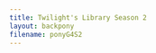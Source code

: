 ```yaml
---
title: Twilight's Library Season 2
layout: backpony
filename: ponyG4S2
---
```


<!-- <script type="text/javascript" src="https://raw.githubusercontent.com/linbei9487/linbei9487.github.io/main/src/js/auto.js" crossorigin="anonymous"></script> -->

<script>
var requestURL = "https://raw.githubusercontent.com/linbei9487/linbei9487.github.io/main/src/json/test.json"
    var request = new XMLHttpRequest();
    request.open('GET', requestURL);
    // request.responseType = 'json';
    request.send();
    request.onload = function() {
    var data2 = JSON.parse(request.responseText);
    var step;
    var previous = document.createElement('h1');
    previous.innerHTML=("回到上一季")
    var perlin = document.createElement('a');
    perlin.innerHTML=("點擊此處")
    perlin.href =((data2.episode.pre));
    perlin.id = ("per");
    if ((data2.episode[step].pre)===""){           
    }else{
        element.insertAdjacentElement("afterbegin", perlin);
        element.insertAdjacentElement("afterbegin", previous);
    }
    // console.log((data2.episode.length))
    for (step=0; step < (data2.episode.length) ; step++){
        var tit = document.createElement('h1');
        tit.innerHTML =("S"+(data2.season)+"E"+ (data2.episode[step].index));
        tit.id = ("tit"+ step);
        var nam = document.createElement('h2');
        nam.innerHTML =((data2.episode[step].name));
        nam.id = ("nam"+ step);
        if ((data2.episode[step].texttop)===""){           
        }else{
            var texttop = document.createElement('p');
            texttop.innerHTML =((data2.episode[step].texttop));
            texttop.id = ("textt"+ step);    
        }
        var img1 =document.createElement('img');
        img1.src =(data2.episode[step].img1);
        img1.id=("img1"+ step)
        var img2 =document.createElement('img');
        img2.src =(data2.episode[step].img2);
        img2.id=("img2"+ step)
        var img3 =document.createElement('img');
        img3.src =(data2.episode[step].img3);
        img3.id=("img3"+ step)
        var img4 =document.createElement('img');
        img4.src =(data2.episode[step].img4);
        img4.id=("img4"+ step)
        if ((data2.episode[step].textend)===""){           
        }else{
            var textend = document.createElement('p');
            textend.innerHTML =((data2.episode[step].textend));
            textend.id = ("texte"+ step);    
        }
        var eqe = document.createElement('h2');
        eqe.innerHTML =("進入小馬國");
        eqe.id = ("eqe"+ step);
        var lin = document.createElement('a');
        lin.innerHTML=("點擊此處")
        lin.href =((data2.episode[step].link));
        lin.id = ("lin"+ step);
        var par = document.createElement('p');
        par.innerHTML =("Password: "+ (data2.episode[step].pw));
        par.id = ("p"+ step);
        var vid = document.createElement('iframe');
        vid.src = (data2.episode[step].vid);
        vid.referrerPolicy = "no-referrer-when-downgrade"
        vid.allowFullscreen = "true"
        vid.id = ("m"+ step);
        var element = document.getElementById("content");
        element.insertAdjacentElement("beforeend", tit);
        element.insertAdjacentElement("beforeend", nam);
        if ((data2.episode[step].texttop)===""){           
        }else{
            element.insertAdjacentElement("beforeend", texttop);
        }
        element.insertAdjacentElement("beforeend", img1);
        element.insertAdjacentElement("beforeend", img2);
        element.insertAdjacentElement("beforeend", img3);
        element.insertAdjacentElement("beforeend", img4);
        if ((data2.episode[step].textend)===""){           
        }else{
            element.insertAdjacentElement("beforeend", textend);
        }
        element.insertAdjacentElement("beforeend", eqe);
        element.insertAdjacentElement("beforeend", lin);
        element.insertAdjacentElement("beforeend", par);
        element.insertAdjacentElement("beforeend", vid);
        // ,nam,img1,img2,img3,img4,eqe,lin,par,vid
        // document.getElementById("p"+ step).innerHTML =("Password: "+ (data2.episode[step].pw));
        // document.getElementById("m"+ step).src =(data2.episode[step].link);
        }
    var next = document.createElement('h1');
    next.innerHTML=("前往下一季")
    var nextlin = document.createElement('a');
    nextlin.innerHTML=("點擊此處")
    nextlin.href =((data2.episode.next));
    nextlin.id = ("next");
    if ((data2.episode[step].next)===""){           
    }else{
        element.insertAdjacentElement("beforeend", next);
        element.insertAdjacentElement("beforeend", nextlin);
    }
    };

</script>